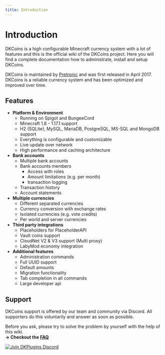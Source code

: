 ```yaml
---
title: Introduction
---
```


# Introduction

DKCoins is a high configurable Minecraft currency system with a lot of features and this is the official wiki of the DKCoins project.
Here you will find a complete documentation how to administrate, install and setup DKCoins.

DKCoins is maintained by [Pretronic](https://pretronic.net/) and was first released in April 2017.
DKCoins is a reliable currency system and has been optimized and improved over time.

## Features
* **Platform & Environment**
    * Running on Spigot and BungeeCord
    * Minecraft 1.8 - 1.17.1 support
    * H2 (SQLite), MySQL, MariaDB, PostgreSQL, MS-SQL and MongoDB support
    * Everything is configurable and customizable
    * Live update over network
    * High performance and caching architecture
* **Bank accounts**
    * Multiple bank accounts
    * Bank accounts members 
        * Access with roles
        * Amount limitations (e.g. per month)
        * transaction logging
    * Transaction history
    * Account statements
* **Multiple currencies**
    * Different separated currencies 
    * Currency conversion with exchange rates
    * Isolated currencies (e.g. vote credits)
    * Per world and server currencies
* **Third party integrations**
    * Placeholders for PlaceholderAPI
    * Vault coins support
    * CloudNet V2 & V3 support (Multi proxy)
    * LabyMod economy integration
* **Additional features**
    * Administration commands
    * Full UUID support
    * Default amounts
    * Migration functionality
    * Tab completion in all commands
    * Large developer api


## Support
DKCoins support is offered by our team and community via Discord. All supporters do this voluntarily and answer as soon as possible.

Before you ask, please try to solve the problem by yourself with the help of this wiki.
<br/> **-> Checkout the [FAQ](frequently-asked-questions.md)**

[![Join DKPlugins Discord](https://discordapp.com/api/guilds/513441444959223809/embed.png?style=banner2)](https://discord.gg/ZR7HtTw)
